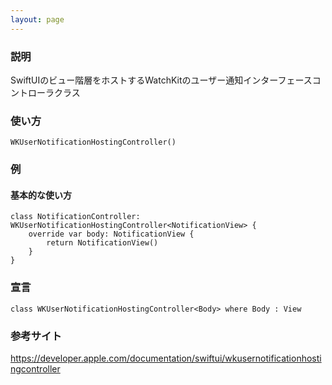 ```yaml
---
layout: page
---
```


### 説明

SwiftUIのビュー階層をホストするWatchKitのユーザー通知インターフェースコントローラクラス

### 使い方

    WKUserNotificationHostingController()

### 例

#### 基本的な使い方

    class NotificationController: WKUserNotificationHostingController<NotificationView> {
        override var body: NotificationView {
            return NotificationView()
        }
    }

### 宣言

    class WKUserNotificationHostingController<Body> where Body : View

### 参考サイト

<https://developer.apple.com/documentation/swiftui/wkusernotificationhostingcontroller>
